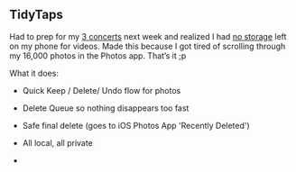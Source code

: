 ## **TidyTaps**

Had to prep for my <ins>3 concerts</ins>  next week and realized I had <ins>no storage</ins>  left on my phone for videos.
Made this because I got tired of scrolling through my 16,000 photos in the Photos app.
That’s it ;p

What it does:

- Quick Keep / Delete/ Undo flow for photos

- Delete Queue so nothing disappears too fast

- Safe final delete (goes to iOS Photos App 'Recently Deleted')

- All local, all private
- 
